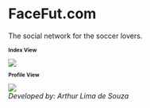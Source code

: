 <h1>FaceFut.com </h1>
<p>The social network for the soccer lovers.</p>
<p style="font-size: 8pt; "><strong>Index View</strong></p>
<img src="https://raw.githubusercontent.com/ArthurLDS/FaceFut/master/Originals/facefut-home.png"/>

<p style="font-size: 8pt; "><strong>Profile View</strong></p>
<img src="https://raw.githubusercontent.com/ArthurLDS/FaceFut/master/Originals/facefut-profile.png"/>
<br>
<i>Developed by: Arthur Lima de Souza</i>
